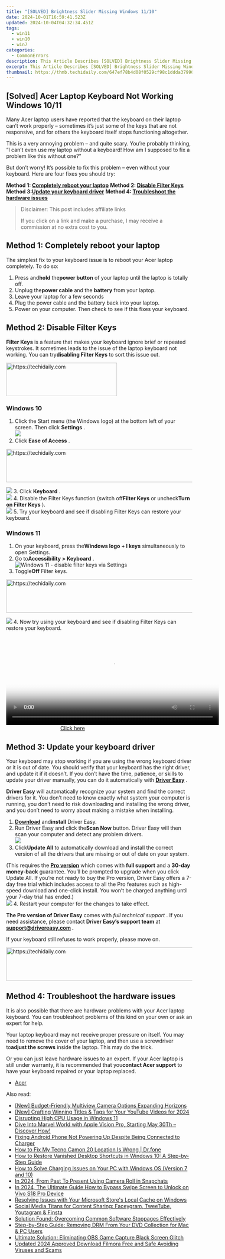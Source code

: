 ```yaml
---
title: "[SOLVED] Brightness Slider Missing Windows 11/10"
date: 2024-10-01T16:59:41.523Z
updated: 2024-10-04T04:32:34.451Z
tags:
  - win11
  - win10
  - win7
categories:
  - CommonErrors
description: This Article Describes [SOLVED] Brightness Slider Missing Windows 11/10
excerpt: This Article Describes [SOLVED] Brightness Slider Missing Windows 11/10
thumbnail: https://thmb.techidaily.com/647ef78b4d08f0529cf98c1ddda37990b536ba3daaeb866103686a0f1d6cb404.jpg
---
```


## [Solved] Acer Laptop Keyboard Not Working Windows 10/11

 Many Acer laptop users have reported that the keyboard on their laptop can’t work properly – sometimes it’s just some of the keys that are not responsive, and for others the keyboard itself stops functioning altogether.

 This is a very annoying problem – and quite scary. You’re probably thinking, “I can’t even use my laptop without a keyboard! How am I supposed to fix a problem like this without one?”

 But don’t worry! It’s possible to fix this problem – even without your keyboard. Here are four fixes you should try:

 **Method 1: [Completely reboot your laptop](#a)**
 **Method 2: [Disable Filter Keys](#b)**
 **Method 3:[Update your keyboard driver](#c)**
 **Method 4: [Troubleshoot the hardware issues](#d)**

>  Disclaimer: This post includes affiliate links
>
>  If you click on a link and make a purchase, I may receive a commission at no extra cost to you.
>

## Method 1: Completely reboot your laptop

 The simplest fix to your keyboard issue is to reboot your Acer laptop completely. To do so:

1. Press and**hold** the**power button** of your laptop until the laptop is totally off.
2. Unplug the**power cable** and the **battery** from your laptop.
3. Leave your laptop for a few seconds
4. Plug the power cable and the battery back into your laptop.
5. Power on your computer. Then check to see if this fixes your keyboard.

## Method 2: Disable Filter Keys

**Filter Keys** is a feature that makes your keyboard ignore brief or repeated keystrokes. It sometimes leads to the issue of the laptop keyboard not working. You can try**disabling Filter Keys** to sort this issue out.

<!-- affiliate ads begin -->
<a href="https://aligracehair.sjv.io/c/5597632/1925544/19272" target="_top" id="1925544">
  <img src="//a.impactradius-go.com/display-ad/19272-1925544" border="0" alt="https://techidaily.com" width="300" height="90"/>
</a>
<img height="0" width="0" src="https://aligracehair.sjv.io/i/5597632/1925544/19272" style="position:absolute;visibility:hidden;" border="0" />
<!-- affiliate ads end -->

### Windows 10

1. Click the Start menu (the Windows logo) at the bottom left of your screen. Then click **Settings** .  
![](https://www.drivereasy.com/wp-content/uploads/2017/08/img_59819ff0e68f7.png)
2. Click **Ease of Access** .  

<!-- affiliate ads begin -->
<a href="https://appsumo.8odi.net/c/5597632/2130871/7443" target="_top" id="2130871">
  <img src="//a.impactradius-go.com/display-ad/7443-2130871" border="0" alt="https://techidaily.com" width="728" height="90"/>
</a>
<img height="0" width="0" src="https://appsumo.8odi.net/i/5597632/2130871/7443" style="position:absolute;visibility:hidden;" border="0" />
<!-- affiliate ads end -->

![](https://www.drivereasy.com/wp-content/uploads/2017/08/img_5981a118a26bf.png)
3. Click **Keyboard** .  
![](https://www.drivereasy.com/wp-content/uploads/2017/08/img_5981a1f8bb7c8.png)
4. Disable the Filter Keys function (switch off**Filter Keys** or uncheck**Turn on Filter Keys** ).  
![](https://www.drivereasy.com/wp-content/uploads/2017/08/img_5981a38f0341d.png)
5. Try your keyboard and see if disabling Filter Keys can restore your keyboard.

### Windows 11

1. On your keyboard, press the**Windows logo + I keys** simultaneously to open Settings.
2. Go to**Accessibility > Keyboard** .![Windows 11 - disable filter keys via Settings](https://images.drivereasy.com/wp-content/uploads/2017/08/win11-Accessibility-Keyboard.jpg)
3. Toggle**Off** Filter keys.  

<!-- affiliate ads begin -->
<a href="https://appsumo.8odi.net/c/5597632/2151854/7443" target="_top" id="2151854">
  <img src="//a.impactradius-go.com/display-ad/7443-2151854" border="0" alt="https://techidaily.com" width="600" height="90"/>
</a>
<img height="0" width="0" src="https://appsumo.8odi.net/i/5597632/2151854/7443" style="position:absolute;visibility:hidden;" border="0" />
<!-- affiliate ads end -->

![](https://images.drivereasy.com/wp-content/uploads/2017/08/win11-Filter-keys-Off.jpg)
4. Now try using your keyboard and see if disabling Filter Keys can restore your keyboard.

<!-- affiliate ads begin -->
<span id="1982456">
					<video width="576" height="240" style="cursor:pointer"
           poster="//a.impactradius-go.com/display-clicktoplayimage/1982456.png"
           onclick="if(!this.playClicked){this.play();this.setAttribute('controls',true);this.playClicked=true;}">
	   <source src="//a.impactradius-go.com/display-ad/22993-1982456">
	   <img src="//a.impactradius-go.com/display-clicktoplayimage/1982456.png" style="border: none; height: 100%; width: 100%; object-fit: contain">
	</video>
	<div style="width:360px;text-align:center"><a href="javascript:window.open(decodeURIComponent('https%3A%2F%2Fhomestyler.sjv.io%2Fc%2F5597632%2F1982456%2F22993'), '_blank');void(0);">Click here</a></div>
</span>
<img height="0" width="0" src="https://imp.pxf.io/i/5597632/1982456/22993" style="position:absolute;visibility:hidden;" border="0" />
<!-- affiliate ads end -->

## Method 3: Update your keyboard driver

 Your keyboard may stop working if you are using the wrong keyboard driver or it is out of date. You should verify that your keyboard has the right driver, and update it if it doesn’t. If you don’t have the time, patience, or skills to update your driver manually, you can do it automatically with [**Driver Easy**](https://tools.techidaily.com/drivereasy/download/) .

**Driver Easy** will automatically recognize your system and find the correct drivers for it. You don’t need to know exactly what system your computer is running, you don’t need to risk downloading and installing the wrong driver, and you don’t need to worry about making a mistake when installing.

1. **[Download](https://tools.techidaily.com/drivereasy/download/)**  and**install** Driver Easy.
2. Run Driver Easy and click the**Scan Now** button. Driver Easy will then scan your computer and detect any problem drivers.  
![](https://www.drivereasy.com/wp-content/uploads/2020/10/6_0_scan-now.jpg)
3. Click**Update All** to automatically download and install the correct version of all the drivers that are missing or out of date on your system.  

 (This requires the **[Pro version](https://tools.techidaily.com/drivereasy/download/)**  which comes with **full support**  and a **30-day money-back**  guarantee. You’ll be prompted to upgrade when you click Update All. If you’re not ready to buy the Pro version, Driver Easy offers a 7-day free trial which includes access to all the Pro features such as high-speed download and one-click install. You won’t be charged anything until your 7-day trial has ended.)  
![](https://www.drivereasy.com/wp-content/uploads/2017/08/hid-keyboard-device.png)
4. Restart your computer for the changes to take effect.

**The Pro version of Driver Easy** comes with _full technical support_ . If you need assistance, please contact **Driver Easy’s support team** at **[support@drivereasy.com](https://bellelily.pxf.io/m5azgm) .**

 If your keyboard still refuses to work properly, please move on.

<!-- affiliate ads begin -->
<a href="https://oneplusfr.sjv.io/c/5597632/1622438/14044" target="_top" id="1622438">
  <img src="//a.impactradius-go.com/display-ad/14044-1622438" border="0" alt="https://techidaily.com" width="728" height="90"/>
</a>
<img height="0" width="0" src="https://oneplusfr.sjv.io/i/5597632/1622438/14044" style="position:absolute;visibility:hidden;" border="0" />
<!-- affiliate ads end -->

## Method 4: Troubleshoot the hardware issues

 It is also possible that there are hardware problems with your Acer laptop keyboard. You can troubleshoot problems of this kind on your own or ask an expert for help.

 Your laptop keyboard may not receive proper pressure on itself. You may need to remove the cover of your laptop, and then use a screwdriver to**adjust the screws** inside the laptop. This may do the trick.

 Or you can just leave hardware issues to an expert. If your Acer laptop is still under warranty, it is recommended that you**contact Acer support** to have your keyboard repaired or your laptop replaced.

* [Acer](https://tools.techidaily.com/drivereasy/download/)

<ins class="adsbygoogle"
     style="display:block"
     data-ad-format="autorelaxed"
     data-ad-client="ca-pub-7571918770474297"
     data-ad-slot="1223367746"></ins>

<ins class="adsbygoogle"
     style="display:block"
     data-ad-client="ca-pub-7571918770474297"
     data-ad-slot="8358498916"
     data-ad-format="auto"
     data-full-width-responsive="true"></ins>

<span class="atpl-alsoreadstyle">Also read:</span>
<div><ul>
<li><a href="https://extra-information.techidaily.com/new-budget-friendly-multiview-camera-options-expanding-horizons/"><u>[New] Budget-Friendly Multiview Camera Options Expanding Horizons</u></a></li>
<li><a href="https://facebook-record-videos.techidaily.com/new-crafting-winning-titles-and-tags-for-your-youtube-videos-for-2024/"><u>[New] Crafting Winning Titles & Tags for Your YouTube Videos for 2024</u></a></li>
<li><a href="https://win-howtos.techidaily.com/disrupting-high-cpu-usage-in-windows-11/"><u>Disrupting High CPU Usage in Windows 11</u></a></li>
<li><a href="https://tech-recovery.techidaily.com/dive-into-marvel-world-with-apple-vision-pro-starting-may-30th-discover-how/"><u>Dive Into Marvel World with Apple Vision Pro, Starting May 30Th – Discover How!</u></a></li>
<li><a href="https://win-howtos.techidaily.com/fixing-android-phone-not-powering-up-despite-being-connected-to-charger/"><u>Fixing Android Phone Not Powering Up Despite Being Connected to Charger</u></a></li>
<li><a href="https://fake-location.techidaily.com/how-to-fix-my-tecno-camon-20-location-is-wrong-drfone-by-drfone-virtual-android/"><u>How to Fix My Tecno Camon 20 Location Is Wrong | Dr.fone</u></a></li>
<li><a href="https://win-howtos.techidaily.com/how-to-restore-vanished-desktop-shortcuts-in-windows-10-a-step-by-step-guide/"><u>How to Restore Vanished Desktop Shortcuts in Windows 10: A Step-by-Step Guide</u></a></li>
<li><a href="https://win-howtos.techidaily.com/how-to-solve-charging-issues-on-your-pc-with-windows-os-version-7-and-10/"><u>How to Solve Charging Issues on Your PC with Windows OS (Version 7 and 10)</u></a></li>
<li><a href="https://snapchat-videos.techidaily.com/in-2024-from-past-to-present-using-camera-roll-in-snapchats/"><u>In 2024, From Past To Present Using Camera Roll in Snapchats</u></a></li>
<li><a href="https://unlock-android.techidaily.com/in-2024-the-ultimate-guide-how-to-bypass-swipe-screen-to-unlock-on-vivo-s18-pro-device-by-drfone-android/"><u>In 2024, The Ultimate Guide How to Bypass Swipe Screen to Unlock on Vivo S18 Pro Device</u></a></li>
<li><a href="https://win-howtos.techidaily.com/resolving-issues-with-your-microsoft-stores-local-cache-on-windows/"><u>Resolving Issues with Your Microsoft Store's Local Cache on Windows</u></a></li>
<li><a href="https://win-forum.techidaily.com/social-media-titans-for-content-sharing-faceygram-tweetube-youtagram-and-finsta/"><u>Social Media Titans for Content Sharing: Faceygram, TweeTube, Youtagram & Finsta</u></a></li>
<li><a href="https://win-howtos.techidaily.com/solution-found-overcoming-common-software-stoppages-effectively/"><u>Solution Found: Overcoming Common Software Stoppages Effectively</u></a></li>
<li><a href="https://tech-revival.techidaily.com/step-by-step-guide-removing-drm-from-your-dvd-collection-for-mac-and-pc-users/"><u>Step-by-Step Guide: Removing DRM From Your DVD Collection for Mac & PC Users</u></a></li>
<li><a href="https://win-howtos.techidaily.com/ultimate-solution-eliminating-obs-game-capture-black-screen-glitch/"><u>Ultimate Solution: Eliminating OBS Game Capture Black Screen Glitch</u></a></li>
<li><a href="https://ai-video-apps.techidaily.com/updated-2024-approved-download-filmora-free-and-safe-avoiding-viruses-and-scams/"><u>Updated 2024 Approved Download Filmora Free and Safe Avoiding Viruses and Scams</u></a></li>
</ul></div>

